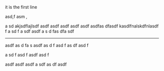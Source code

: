 it is the first line

asd,f asm ,

a sd akjsdflajlsdf asdf asdf asdf asdf asdf asdfas dfasdf kasdlfnalskdfnlasdf
f
a sd
f a
sdf
 asdf
 a
 s d
 fas
  dfa
  sdf

---------------------------------
asdf
as d
fa
s 
asdf
as
d f
asd
f as
df
asd
f 

a
sd f
asd
f 
asdf
 asd
 f

 asdf asdf asdf
 a
 sdf
  as
  df 
  asdf
